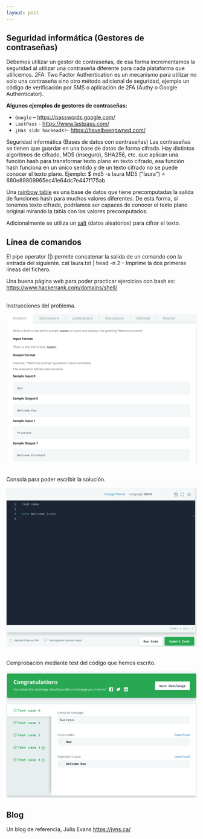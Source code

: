 ```yaml
---
layout: post
---
```


## Seguridad informática (Gestores de contraseñas)
Debemos utilizar un gestor de contraseñas, de esa forma incrementamos la seguridad al utilizar una contraseña diferente para cada plataforma que utilicemos. 2FA: Two Factor Authentication es un mecanismo para utilizar no solo una contraseña sino otro método adicional de seguridad, ejemplo un código de verificación por SMS o aplicación de 2FA (Authy o Google Authenticator).

**Algunos ejemplos de gestores de contraseñas:**
- `Google` – <https://passwords.google.com/>
- `LastPass` - <https://www.lastpass.com/>
- `¿Has sido hackeadX?`- <https://haveibeenpwned.com/>

Seguridad informática (Bases de datos con contraseñas)
Las contraseñas se tienen que guardar en una base de datos de forma cifrada. Hay distintos algoritmos de cifrado, MD5 (inseguro), SHA256, etc. que aplican una función hash para transformar texto plano en texto cifrado, esa función hash funciona en un único sentido y de un texto cifrado no se puede conocer el texto plano. Ejemplo:
$ md5 -s laura
MD5 ("laura") = 680e89809965ec41e64dc7e447f175ab

Una <a href="https://en.wikipedia.org/wiki/Rainbow_table">rainbow table</a> es una base de datos que tiene precomputadas la salida de funciones hash para muchos valores diferentes. De esta forma, si tenemos texto cifrado, podríamos ser capaces de conocer el texto plano original mirando la tabla con los valores precomputados.

Adicionalmente se utiliza un <a href="https://en.wikipedia.org/wiki/Salt_(cryptography)">salt</a> (datos aleatorios) para cifrar el texto.

## Línea de comandos
El pipe operator (|) permite concatenar la salida de un comando con la entrada del siguiente.
cat laura.txt | head -n 2 – Imprime la dos primeras líneas del fichero.

Una buena página web para poder practicar ejercicios con bash es: <https://www.hackerrank.com/domains/shell/>

<br>Instrucciones del problema.

![Alt text](/assets/images/hackerrank2.png)


<br> Consola para poder escribir la solución.

![Alt text](/assets/images/hackerrank3.png)


<br> Comprobación mediante test del código que hemos escrito.

![Alt text](/assets/images/hackerrank4.png)

## Blog
Un blog de referencia, Julia Evans <https://jvns.ca/>
